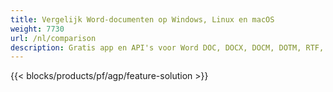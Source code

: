```yaml
---
title: Vergelijk Word-documenten op Windows, Linux en macOS 
weight: 7730
url: /nl/comparison
description: Gratis app en API's voor Word DOC, DOCX, DOCM, DOTM, RTF, DOT en ODT Vergelijking
---
```


{{< blocks/products/pf/agp/feature-solution >}} 

